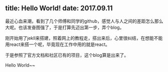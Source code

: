 title: Hello World! 
date: 2017.09.11 
---

最近心血来潮，看到了几个师傅和同学的github，感觉人与人之间的差距怎么那么大呢。也该发奋图强了，于是打算先迈出第一步，弄个blog。

刚开始用了jekll来搭建，照着网上的教程走，搭出来后，心里很纠结，在想能不能用react来搭一个呢，毕竟现在工作中用的就是react。

于是参照了官方文档和社区已有的项目，这个blog算是出来了。

Hello World~~

